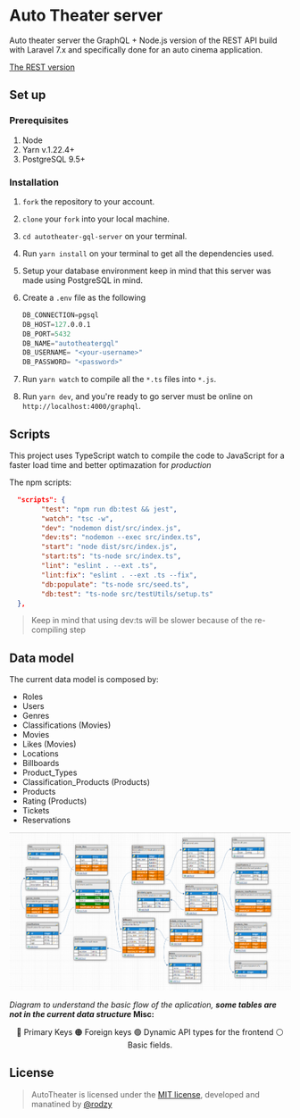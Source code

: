 # Auto Theater server

Auto theater server the GraphQL + Node.js version of the REST API build with Laravel 7.x and specifically done for an auto cinema application.

[The REST version](https://github.com/rodzy/Autotheater-server)

## Set up

### Prerequisites

1. Node
2. Yarn v.1.22.4+
3. PostgreSQL 9.5+

### Installation

1. `fork` the repository to your account.
2. `clone` your `fork` into your local machine.
3. `cd autotheater-gql-server` on your terminal.
4. Run `yarn install` on your terminal to get all the dependencies used.
5. Setup your database environment keep in mind that this server was made using PostgreSQL in mind.
6. Create a `.env` file as the following

    ```s
    DB_CONNECTION=pgsql
    DB_HOST=127.0.0.1
    DB_PORT=5432
    DB_NAME="autotheatergql"
    DB_USERNAME= "<your-username>"
    DB_PASSWORD= "<password>"
    ```

7. Run `yarn watch` to compile all the `*.ts` files into `*.js`.
8. Run `yarn dev`, and you're ready to go server must be online on `http://localhost:4000/graphql`.

## Scripts

This project uses TypeScript watch to compile the code to JavaScript for a faster load time and better optimazation for _production_

The npm scripts:

```json
  "scripts": {
        "test": "npm run db:test && jest",
        "watch": "tsc -w",
        "dev": "nodemon dist/src/index.js",
        "dev:ts": "nodemon --exec src/index.ts",
        "start": "node dist/src/index.js",
        "start:ts": "ts-node src/index.ts",
        "lint": "eslint . --ext .ts",
        "lint:fix": "eslint . --ext .ts --fix",
        "db:populate": "ts-node src/seed.ts",
        "db:test": "ts-node src/testUtils/setup.ts"
  },
```

> Keep in mind that using dev:ts will be slower because of the re-compiling step

## Data model

The current data model is composed by:

-   Roles
-   Users
-   Genres
-   Classifications (Movies)
-   Movies
-   Likes (Movies)
-   Locations
-   Billboards
-   Product_Types
-   Classification_Products (Products)
-   Products
-   Rating (Products)
-   Tickets
-   Reservations

<p align="center"><img src="https://github.com/rodzy/Autotheater-server/blob/master/AutoTheater-Database-v.3.PNG"/></p>
<em>Diagram to understand the basic flow of the aplication, <strong>some tables are not in the current data structure </strong></em>
<strong>Misc:</strong>
<p align="center">🔵 Primary Keys 🟠 Foreign keys 🟢 Dynamic API types for the frontend ⚪ Basic fields.</p>

## License

> AutoTheater is licensed under the [MIT license](https://opensource.org/licenses/MIT), developed and manatined by [@rodzy](https://github.com/rodzy)
